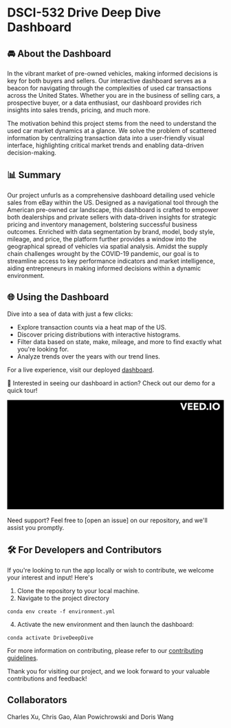 # DSCI-532 Drive Deep Dive Dashboard

## 🚘 About the Dashboard

In the vibrant market of pre-owned vehicles, making informed decisions is key for both buyers and sellers. Our interactive dashboard serves as a beacon for navigating through the complexities of used car transactions across the United States. Whether you are in the business of selling cars, a prospective buyer, or a data enthusiast, our dashboard provides rich insights into sales trends, pricing, and much more.

The motivation behind this project stems from the need to understand the used car market dynamics at a glance. We solve the problem of scattered information by centralizing transaction data into a user-friendly visual interface, highlighting critical market trends and enabling data-driven decision-making.

## 📊 Summary

Our project unfurls as a comprehensive dashboard detailing used vehicle sales from eBay within the US. Designed as a navigational tool through the American pre-owned car landscape, this dashboard is crafted to empower both dealerships and private sellers with data-driven insights for strategic pricing and inventory management, bolstering successful business outcomes. Enriched with data segmentation by brand, model, body style, mileage, and price, the platform further provides a window into the geographical spread of vehicles via spatial analysis. Amidst the supply chain challenges wrought by the COVID-19 pandemic, our goal is to streamline access to key performance indicators and market intelligence, aiding entrepreneurs in making informed decisions within a dynamic environment.

## 🌐 Using the Dashboard

Dive into a sea of data with just a few clicks:

* Explore transaction counts via a heat map of the US.
* Discover pricing distributions with interactive histograms.
* Filter data based on state, make, mileage, and more to find exactly what you're looking for.
* Analyze trends over the years with our trend lines.

For a live experience, visit our deployed [dashboard](https://dsci-532-2024-8-drivedeepdive-3den.onrender.com/).

👀 Interested in seeing our dashboard in action? Check out our demo for a quick tour!

![Dashboard Demo](https://github.com/UBC-MDS/DSCI-532_2024_8_DriveDeepDive/blob/main/img/demo.gif)

Need support? Feel free to [open an issue] on our repository, and we'll assist you promptly.

## 🛠️ For Developers and Contributors

If you're looking to run the app locally or wish to contribute, we welcome your interest and input! Here's

1. Clone the repository to your local machine.
2. Navigate to the project directory

```
conda env create -f environment.yml
```

4. Activate the new environment and then launch the dashboard:

```
conda activate DriveDeepDive
```

For more information on contributing, please refer to our [contributing guidelines](https://github.com/UBC-MDS/DSCI-532_2024_8_DriveDeepDive/blob/main/CONTRIBUTING.md).

Thank you for visiting our project, and we look forward to your valuable contributions and feedback!

## Collaborators

Charles Xu, Chris Gao, Alan Powichrowski and Doris Wang
